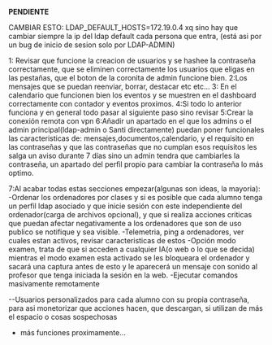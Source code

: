 **PENDIENTE**

CAMBIAR ESTO:
LDAP_DEFAULT_HOSTS=172.19.0.4
xq sino hay que cambiar siempre la ip del ldap default cada persona que entra, (está asi por un bug de inicio de sesion solo por LDAP-ADMIN)

1: Revisar que funcione la creacion de usuarios y se hashee la contraseña correctamente, que se eliminen correctamente los usuarios que eligas en las pestañas, que el boton de la coronita de admin funcione bien.
2:Los mensajes que se puedan reenviar, borrar, destacar etc etc...
3: En el calendario que funcionen bien los eventos y se muestren en el dashboard correctamente con contador y eventos proximos.
4:Si todo lo anterior funciona y en general todo pasar al siguiente paso sino revisar
5:Crear la conexión remota con vpn
6:Añadir un apartado en el que los admins o el admin principal(ldap-admin o Santi directamente) puedan poner funcionales las caracteristicas 
de: mensajes,documentos,calendario, y el requisito en las contraseñas y que las contraseñas que no cumplan esos requisitos les salga un 
aviso durante 7 días sino un admin tendra que cambiarles la contraseña, un apartado del perfil propio para cambiar la contraseña lo más optimo.

7:Al acabar todas estas secciones empezar(algunas son ideas, la mayoria): 
-Ordenar los ordenadores por clases y si es posible que cada alumno tenga un perfil ldap asociado y que inicie sesión con este independiente del ordenador(carga de archivos opcional), y que si realiza acciones criticas que puedan afectar negativamente a los ordenadores que son de uso publico se notifique y sea visible.
-Telemetria, ping a ordenadores, ver cuales estan activos, revisar caracteristicas de estos
-Opción modo examen, trata de que si acceden a cualquier IA(o web o lo que se decida) mientras el modo examen esta activado se les bloqueara el ordenador y sacará una captura antes de esto y le aparecerá un mensaje con sonido al profesor que tenga iniciada la sesión en la web. 
-Ejecutar comandos masivamente remotamente

--Usuarios personalizados para cada alumno con su propia contraseña, para asi monetorizar que acciones hacen, que descargan, si utilizan de más el espacio o cosas sospechosas
- más funciones proximamente...